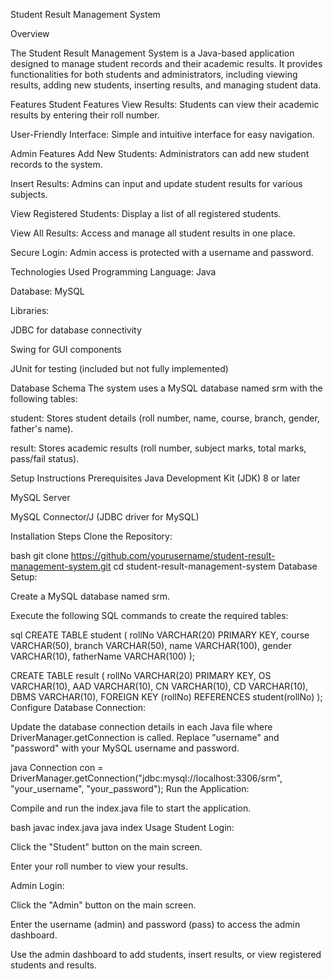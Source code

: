 Student Result Management System

Overview

The Student Result Management System is a Java-based application designed to manage student records and their academic results. It provides functionalities for both students and administrators, including viewing results, adding new students, inserting results, and managing student data.

Features
Student Features
View Results: Students can view their academic results by entering their roll number.

User-Friendly Interface: Simple and intuitive interface for easy navigation.

Admin Features
Add New Students: Administrators can add new student records to the system.

Insert Results: Admins can input and update student results for various subjects.

View Registered Students: Display a list of all registered students.

View All Results: Access and manage all student results in one place.

Secure Login: Admin access is protected with a username and password.

Technologies Used
Programming Language: Java

Database: MySQL

Libraries:

JDBC for database connectivity

Swing for GUI components

JUnit for testing (included but not fully implemented)

Database Schema
The system uses a MySQL database named srm with the following tables:

student: Stores student details (roll number, name, course, branch, gender, father's name).

result: Stores academic results (roll number, subject marks, total marks, pass/fail status).

Setup Instructions
Prerequisites
Java Development Kit (JDK) 8 or later

MySQL Server

MySQL Connector/J (JDBC driver for MySQL)

Installation Steps
Clone the Repository:

bash
git clone https://github.com/yourusername/student-result-management-system.git
cd student-result-management-system
Database Setup:

Create a MySQL database named srm.

Execute the following SQL commands to create the required tables:

sql
CREATE TABLE student (
    rollNo VARCHAR(20) PRIMARY KEY,
    course VARCHAR(50),
    branch VARCHAR(50),
    name VARCHAR(100),
    gender VARCHAR(10),
    fatherName VARCHAR(100)
);

CREATE TABLE result (
    rollNo VARCHAR(20) PRIMARY KEY,
    OS VARCHAR(10),
    AAD VARCHAR(10),
    CN VARCHAR(10),
    CD VARCHAR(10),
    DBMS VARCHAR(10),
    FOREIGN KEY (rollNo) REFERENCES student(rollNo)
);
Configure Database Connection:

Update the database connection details in each Java file where DriverManager.getConnection is called. Replace "username" and "password" with your MySQL username and password.

java
Connection con = DriverManager.getConnection("jdbc:mysql://localhost:3306/srm", "your_username", "your_password");
Run the Application:

Compile and run the index.java file to start the application.

bash
javac index.java
java index
Usage
Student Login:

Click the "Student" button on the main screen.

Enter your roll number to view your results.

Admin Login:

Click the "Admin" button on the main screen.

Enter the username (admin) and password (pass) to access the admin dashboard.

Use the admin dashboard to add students, insert results, or view registered students and results.
